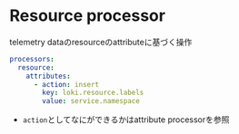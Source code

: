 # Resource processor

telemetry dataのresourceのattributeに基づく操作


```yaml
processors:
  resource:
    attributes:
      - action: insert
        key: loki.resource.labels
        value: service.namespace
```

* `action`としてなにができるかはattribute processorを参照

